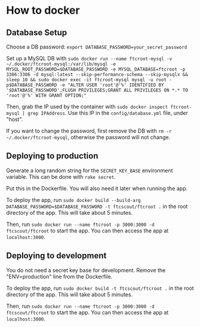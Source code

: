 # How to docker

## Database Setup

Choose a DB password: `export DATABASE_PASSWORD=your_secret_password`

Set up a MySQL DB with `sudo docker run --name ftcroot-mysql -v ~/.docker/ftcroot-mysql:/var/lib/mysql -e MYSQL_ROOT_PASSWORD=$DATABASE_PASSWORD -e MYSQL_DATABASE=ftcroot -p 3306:3306 -d mysql:latest --skip-performance-schema --skip-mysqlx && sleep 10 && sudo docker exec -it ftcroot-mysql mysql -u root -p$DATABASE_PASSWORD -e "ALTER USER 'root'@'%' IDENTIFIED BY '$DATABASE_PASSWORD';FLUSH PRIVILEGES;GRANT ALL PRIVILEGES ON *.* TO 'root'@'%' WITH GRANT OPTION;"`

Then, grab the IP used by the container with `sudo docker inspect ftcroot-mysql | grep IPAddress`.  Use this IP in the `config/database.yml` file, under "host".

If you want to change the password, first remove the DB with `rm -r ~/.docker/ftcroot-mysql`, otherwise the password will not change.

## Deploying to production

Generate a long random string for the `SECRET_KEY_BASE` environment variable.  This can be done with `rake secret`.

Put this in the Dockerfile. You will also need it later when running the app.

To deploy the app, run `sudo docker build --build-arg DATABASE_PASSWORD=$DATABASE_PASSWORD -t ftcscout/ftcroot .` in the root directory of the app. This will take about 5 minutes.

Then, run `sudo docker run --name ftcroot -p 3000:3000 -d ftcscout/ftcroot` to start the app.  You can then access the app at `localhost:3000`.

## Deploying to development

You do not need a secret key base for development.
Remove the "ENV=production" line from the Dockerfile.

To deploy the app, run `sudo docker build -t ftcscout/ftcroot .` in the root directory of the app. This will take about 5 minutes.

Then, run `sudo docker run --name ftcroot -p 3000:3000 -d ftcscout/ftcroot` to start the app.  You can then access the app at `localhost:3000`.